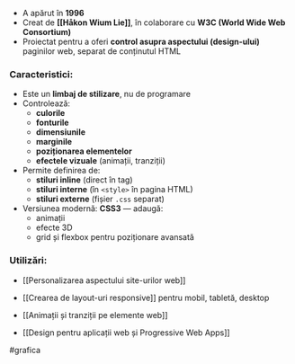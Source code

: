 - A apărut în **1996**
- Creat de **[[Håkon Wium Lie]]**, în colaborare cu **W3C (World Wide Web Consortium)**
- Proiectat pentru a oferi **control asupra aspectului (design-ului)** paginilor web, separat de conținutul HTML

###  Caracteristici:

- Este un **limbaj de stilizare**, nu de programare
- Controlează:
    - **culorile**
    - **fonturile**
    - **dimensiunile**
    - **marginile**
    - **poziționarea elementelor**
    - **efectele vizuale** (animații, tranziții)
- Permite definirea de:
    - **stiluri inline** (direct în tag)
    - **stiluri interne** (în `<style>` în pagina HTML)
    - **stiluri externe** (fișier `.css` separat)
- Versiunea modernă: **CSS3** — adaugă:
    - animații
    - efecte 3D
    - grid și flexbox pentru poziționare avansată

###  Utilizări:

- [[Personalizarea aspectului site-urilor web]]
    
- [[Crearea de layout-uri responsive]] pentru mobil, tabletă, desktop
    
- [[Animații și tranziții pe elemente web]]
    
- [[Design pentru aplicații web și Progressive Web Apps]]

#grafica 